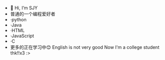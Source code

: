 - 👋 Hi, I’m SJY
- 普通的一个编程爱好者
- ·python
- ·Java
- ·HTML
- ·JavaScript
- ·C
- 更多的正在学习中😊
English is not very good
Now I'm a college student
thk!!x3 :>

<!---
SJYssr/SJYssr is a ✨ special ✨ repository because its `README.md` (this file) appears on your GitHub profile.
You can click the Preview link to take a look at your changes.
--->
